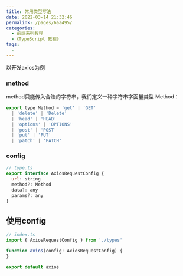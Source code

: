 ```yaml
---
title: 常用类型写法
date: 2022-03-14 21:32:46
permalink: /pages/6aa495/
categories:
  - 前端系列教程
  - 《TypeScript 教程》
tags:
  - 
---
```


以开发axios为例


### method

method只能传入合法的字符串，我们定义一种字符串字面量类型 Method：
```js
export type Method = 'get' | 'GET'
  | 'delete' | 'Delete'
  | 'head' | 'HEAD'
  | 'options' | 'OPTIONS'
  | 'post' | 'POST'
  | 'put' | 'PUT'
  | 'patch' | 'PATCH'
```

### config


```js
// type.ts
export interface AxiosRequestConfig {
  url: string
  method?: Method
  data?: any
  params?: any
}
```


## 使用config


```js
// index.ts
import { AxiosRequestConfig } from './types'

function axios(config: AxiosRequestConfig) {
}

export default axios
```
```js

```
```js

```
```js

```
```js

```
```js

```
```js

```